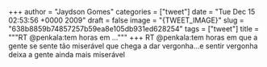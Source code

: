 
+++
author = "Jaydson Gomes"
categories = ["tweet"]
date = "Tue Dec 15 02:53:56 +0000 2009"
draft = false
image = "{TWEET_IMAGE}"
slug = "638b8859b74857257b59ea8e105db931ed628254"
tags = ["tweet"]
title = """RT @penkala:tem horas em ..."""
+++
RT @penkala:tem horas em que a gente se sente tão miserável que chega a dar vergonha...e sentir vergonha deixa a gente ainda mais miserável
